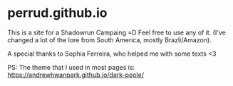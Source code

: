 # perrud.github.io
This is a site for a Shadowrun Campaing =D
Feel free to use any of it. (I've changed a lot of the lore from South America, mostly Brazli/Amazon).

A special thanks to Sophia Ferreira, who helped me with some texts <3


PS: The theme that I used in most pages is: https://andrewhwanpark.github.io/dark-poole/ 
